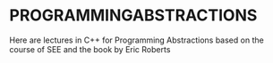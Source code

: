 # PROGRAMMINGABSTRACTIONS
Here are lectures in C++ for Programming Abstractions based on the course of SEE and the book by Eric Roberts
